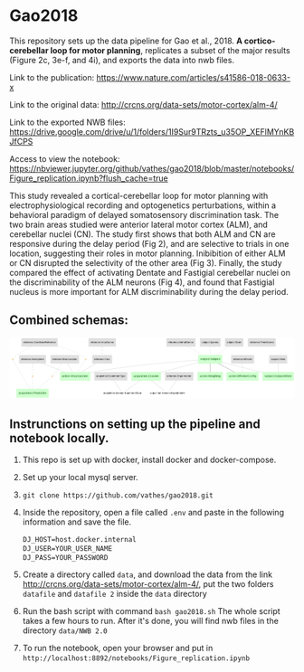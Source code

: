 # Gao2018

This repository sets up the data pipeline for Gao et al., 2018. **A cortico-cerebellar loop for motor planning**, replicates a subset of the major results (Figure 2c, 3e-f, and 4i), and exports the data into nwb files.

Link to the publication:  https://www.nature.com/articles/s41586-018-0633-x

Link to the original data: http://crcns.org/data-sets/motor-cortex/alm-4/

Link to the exported NWB files: https://drive.google.com/drive/u/1/folders/1I9Sur9TRzts_u35OP_XEFlMYnKBJfCPS

Access to view the notebook: https://nbviewer.jupyter.org/github/vathes/gao2018/blob/master/notebooks/Figure_replication.ipynb?flush_cache=true


This study revealed a cortical-cerebellar loop for motor planning with electrophysiological recording and optogenetics perturbations, within a behavioral paradigm of delayed somatosensory discrimination task. The two brain areas studied were anterior lateral motor cortex (ALM), and cerebellar nuclei (CN). The study first shows that both ALM and CN are responsive during the delay period (Fig 2), and are selective to trials in one location, suggesting their roles in motor planning. Inibibition of either ALM or CN disrupted the selectivity of the other area (Fig 3). Finally, the study compared the effect of activating Dentate and Fastigial cerebellar nuclei on the discriminability of the ALM neurons (Fig 4), and found that Fastigial nucleus is more important for ALM discriminability during the delay period.

## Combined schemas:

![All combined erd](images/all_erd.png)


## Instrunctions on setting up the pipeline and notebook locally.

1. This repo is set up with docker, install docker and docker-compose.

2. Set up your local mysql server.

3. `git clone https://github.com/vathes/gao2018.git`

4. Inside the repository, open a file called `.env` and paste in the following information and save the file.
    ```
    DJ_HOST=host.docker.internal
    DJ_USER=YOUR_USER_NAME
    DJ_PASS=YOUR_PASSWORD
    ```
5. Create a directory called `data`, and download the data from the link http://crcns.org/data-sets/motor-cortex/alm-4/, put the two folders `datafile` and `datafile 2` inside the `data` directory

6. Run the bash script with command `bash gao2018.sh`
    The whole script takes a few hours to run. After it's done, you will find nwb files in the directory `data/NWB 2.0`

7. To run the notebook, open your browser and put in `http://localhost:8892/notebooks/Figure_replication.ipynb`
